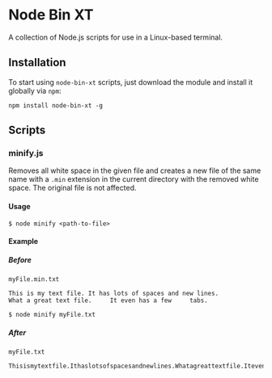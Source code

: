 # Node Bin XT

A collection of Node.js scripts for use in a Linux-based terminal.

## Installation

To start using `node-bin-xt` scripts, just download
the module and install it globally via `npm`:

  `npm install node-bin-xt -g`

## Scripts

### minify.js

Removes all white space in the given file and creates a new file of the
same name with a `.min` extension in the current directory with the removed
white space. The original file is not affected.


#### Usage

```
$ node minify <path-to-file>
```

#### Example

##### Before

`myFile.min.txt`
```
This is my text file. It has lots of spaces and new lines.
What a great text file.     It even has a few     tabs.
```

```
$ node minify myFile.txt
```

##### After

`myFile.txt`
```
Thisismytextfile.Ithaslotsofspacesandnewlines.Whatagreattextfile.Itevenhasafewtabs.
```
